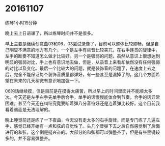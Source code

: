 # 20161107

练琴1小时15分钟

晚上去上日语课了，所以练琴时间并不是很多。

早上主要是继续创意曲03和06，03尝试录像了，目前可以整体比较顺畅，但是自己明显不满意的地方有几个。一个是左手有些音比较突兀，在右手连贯的旋律中，左手的断奏不知道怎么做才比较好。另一个是强弱的问题，虽然从意识上很想达到明显的强弱对比，手上也有意识地去做，但是，从录音上来看却依然没有任何强弱的对比以及变化。最后一个比较大的问题，就是装饰音的问题了，在速度上去之后，完全不能保证每个装饰音质量都弹好，有一些甚至是漏掉了的。这几个方面希望在未来的几天稍微有意识地加强一下。

06的话继续摸，但是目前是在摸得太痛苦，所以早上的时间里面并不能顺太多次。今天还是左手右手先单手后合手，单手的话慢慢能体会到节奏。合手的话异常困难。甚至今天还在纠结究竟要断着弹八分音符好还是连着弹比较好。这个目前我看着谱面是无法理解的。

晚上睡觉前还是练了一下夜曲，今天没有走太多的右手旋律，而是专门练了几遍左手，感觉已经开始有一点和弦的自觉性了。头几个音弹下去之后自然感觉到了后面进行的和弦，这个倒是挺兴奋的。大部分的和弦都可以弹整齐了，但是有些黑键较多的，并不容易弹整齐。
